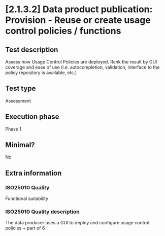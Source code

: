
# [2.1.3.2] Data product publication: Provision - Reuse or create usage control policies / functions
 
## Test description
Assess how Usage Control Policies are deployed. Rank the result by GUI coverage and ease of use (i.e. autocompletion, validation, interface to the policy repository is available, etc.)
 
## Test type
Assessment
 
## Execution phase
Phase 1
 
## Minimal?
No
 
## Extra information
### ISO25010 Quality
Functional suitability
### ISO25010 Quality description
The data producer uses a GUI to deploy and configure usage control policies + part of 6
    